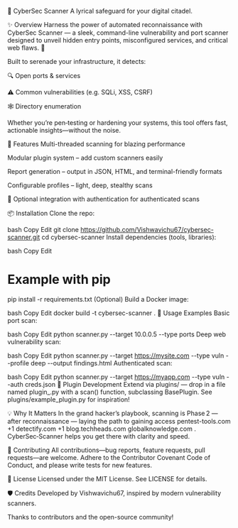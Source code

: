 🚀 CyberSec Scanner
A lyrical safeguard for your digital citadel.

✨ Overview
Harness the power of automated reconnaissance with CyberSec Scanner — a sleek, command-line vulnerability and port scanner designed to unveil hidden entry points, misconfigured services, and critical web flaws. 🌙

Built to serenade your infrastructure, it detects:

🔍 Open ports & services

⚠️ Common vulnerabilities (e.g. SQLi, XSS, CSRF)

🕸️ Directory enumeration

Whether you’re pen‑testing or hardening your systems, this tool offers fast, actionable insights—without the noise.

🧰 Features
Multi-threaded scanning for blazing performance

Modular plugin system – add custom scanners easily

Report generation – output in JSON, HTML, and terminal-friendly formats

Configurable profiles – light, deep, stealthy scans

🔐 Optional integration with authentication for authenticated scans

📦 Installation
Clone the repo:

bash
Copy
Edit
git clone https://github.com/Vishwavichu67/cybersec-scanner.git
cd cybersec-scanner
Install dependencies (tools, libraries):

bash
Copy
Edit
# Example with pip
pip install -r requirements.txt
(Optional) Build a Docker image:

bash
Copy
Edit
docker build -t cybersec-scanner .
🚴 Usage Examples
Basic port scan:

bash
Copy
Edit
python scanner.py --target 10.0.0.5 --type ports
Deep web vulnerability scan:

bash
Copy
Edit
python scanner.py --target https://mysite.com --type vuln --profile deep --output findings.html
Authenticated scan:

bash
Copy
Edit
python scanner.py --target https://myapp.com --type vuln --auth creds.json
🧩 Plugin Development
Extend via plugins/ — drop in a file named plugin_<name>.py with a scan() function, subclassing BasePlugin. See plugins/example_plugin.py for inspiration!

💡 Why It Matters
In the grand hacker’s playbook, scanning is Phase 2 — after reconnaissance — laying the path to gaining access 
pentest-tools.com
+1
detectify.com
+1
blog.techheads.com
globalknowledge.com
. CyberSec‑Scanner helps you get there with clarity and speed.

👥 Contributing
All contributions—bug reports, feature requests, pull requests—are welcome. Adhere to the Contributor Covenant Code of Conduct, and please write tests for new features.

📜 License
Licensed under the MIT License. See LICENSE for details.

🛡️ Credits
Developed by Vishwavichu67, inspired by modern vulnerability scanners.

Thanks to contributors and the open-source community!

